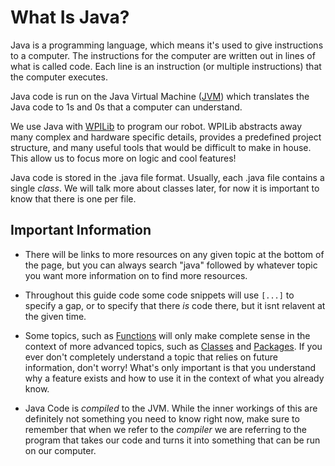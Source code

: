# What Is Java?

Java is a programming language, which means it's used to give instructions to a computer. The instructions for the computer are written out in lines of what is called code. Each line is an instruction (or multiple instructions) that the computer executes.

Java code is run on the Java Virtual Machine ([JVM](https://www.geeksforgeeks.org/jvm-works-jvm-architecture/)) which translates the Java code to 1s and 0s that a computer can understand.

We use Java with [WPILib](https://docs.wpilib.org/en/stable/index.html) to program our robot. WPILib abstracts away many complex and hardware specific details, provides a predefined project structure, and many useful tools that would be difficult to make in house. This allow us to focus more on logic and cool features!

Java code is stored in the .java file format. Usually, each .java file contains a single *class*. We will talk more about classes later, for now it is important to know that there is one per file.

## Important Information

- There will be links to more resources on any given topic at the bottom of the page, but you can always search "java" followed by whatever topic you want more information on to find more resources.

- Throughout this guide code some code snippets will use `[...]` to specify a gap, or to specify that there *is* code there, but it isnt relavent at the given time.

- Some topics, such as [Functions](./course/Functions.md) will only make complete sense in the context of more advanced topics, such as [Classes](../Object-Oriented-Programming/course/Classes.md) and [Packages](../Object-Oriented-Programming/course/Packages.md). If you ever don't completely understand a topic that relies on future information, don't worry! What's only important is that you understand why a feature exists and how to use it in the context of what you already know.

- Java Code is *compiled* to the JVM. While the inner workings of this are definitely not something you need to know right now, make sure to remember that when we refer to the *compiler* we are referring to the program that takes our code and turns it into something that can be run on our computer.
